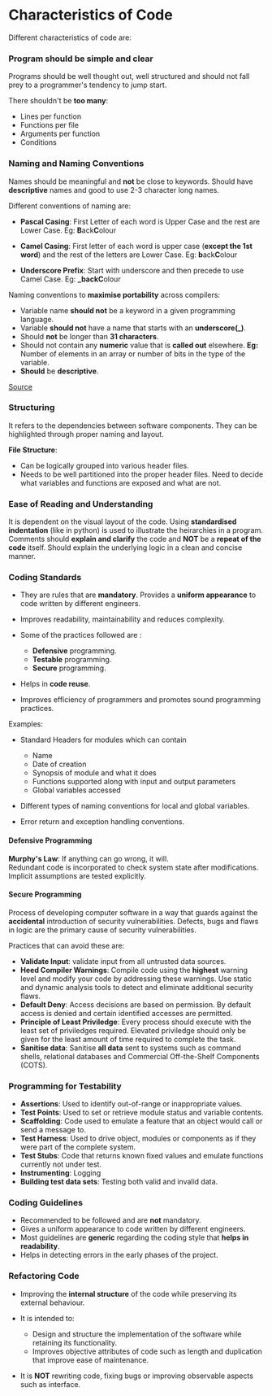 # Characteristics of Code

Different characteristics of code are:

### Program should be simple and clear

Programs should be well thought out, well structured and should not fall prey to a programmer's tendency to jump start.

There shouldn't be **too many**:

- Lines per function
- Functions per file
- Arguments per function
- Conditions

### Naming and Naming Conventions

Names should be meaningful and **not** be close to keywords.
Should have **descriptive** names and good to use 2-3 character long names.

Different conventions of naming are:

- **Pascal Casing**: First Letter of each word is Upper Case and the rest are Lower Case. 
Eg: **B**ack**C**olour

- **Camel Casing**: First letter of each word is upper case (**except the 1st word**) and the rest of the letters are Lower Case.
Eg: **b**ack**C**olour

- **Underscore Prefix**: Start with underscore and then precede to use Camel Case.
Eg: **_**back**C**olour

Naming conventions to **maximise portability** across compilers:

- Variable name **should not** be a keyword in a given programming language.
- Variable **should not** have a name that starts with an **underscore(_)**.
- Should **not** be longer than **31 characters**.
- Should not contain any **numeric** value that is **called out** elsewhere. 
**Eg:** Number of elements in an array or number of bits in the type of the variable.
- **Should** be **descriptive**.

[Source](https://barrgroup.com/embedded-systems/books/embedded-c-coding-standard/variable-rules/naming-conventions)

### Structuring

It refers to the dependencies between software components. They can be highlighted through proper naming and layout.

**File Structure**:

- Can be logically grouped into various header files.
- Needs to be well partitioned into the proper header files. Need to decide what variables and functions are exposed and what are not.

### Ease of Reading and Understanding

It is dependent on the visual layout of the code. Using **standardised indentation** (like in python) is used to illustrate the heirarchies in a program.
<br>
Comments should **explain and clarify** the code and **NOT** be a **repeat of the code** itself. Should explain the underlying logic in a clean and concise manner.

### Coding Standards

- They are rules that are **mandatory**. Provides a **uniform appearance** to code written by different engineers.
- Improves readability, maintainability and reduces complexity.
- Some of the practices followed are :

    - **Defensive** programming.
    - **Testable** programming.
    - **Secure** programming.

- Helps in **code reuse**. 
- Improves efficiency of programmers and promotes sound programming practices.

Examples:

- Standard Headers for modules which can contain
    
    - Name
    - Date of creation
    - Synopsis of module and what it does
    - Functions supported along with input and output parameters
    - Global variables accessed

- Different types of naming conventions for local and global variables.
- Error return and exception handling conventions.

#### Defensive Programming

**Murphy's Law**: If anything can go wrong, it will.
<br>Redundant code is incorporated to check system state after modifications.
<br>Implicit assumptions are tested explicitly.

#### Secure Programming

Process of developing computer software in a way that guards against the **accidental** introduction of security vulnerabilities. Defects, bugs and flaws in logic are the primary cause of security vulnerabilities.

Practices that can avoid these are:

- **Validate Input**: validate input from all untrusted data sources.
- **Heed Compiler Warnings**: Compile code using the **highest** warning level and modify your code by addressing these warnings. Use static and dynamic analysis tools to detect and eliminate additional security flaws.
- **Default Deny**: Access decisions are based on permission. By default access is denied and certain identified accesses are permitted.
- **Principle of Least Priviledge**: Every process should execute with the least set of priviledges required. Elevated priviledge should only be given for the least amount of time required to complete the task.
- **Sanitise data**: Sanitise **all data** sent to systems such as command shells, relational databases and Commercial Off-the-Shelf Components (COTS).

### Programming for Testability

- **Assertions**: Used to identify out-of-range or inappropriate values.
- **Test Points**: Used to set or retrieve module status and variable contents.
- **Scaffolding**: Code used to emulate a feature that an object would call or send a message to.
- **Test Harness**: Used to drive object, modules or components as if they were part of the complete system.
- **Test Stubs**: Code that returns known fixed values and emulate functions currently not under test.
- **Instrumenting**: Logging
- **Building test data sets**: Testing both valid and invalid data.

### Coding Guidelines

- Recommended to be followed and are **not** mandatory.
- Gives a uniform appearance to code written by different engineers.
- Most guidelines are **generic** regarding the coding style that **helps in readability**.
- Helps in detecting errors in the early phases of the project.

### Refactoring Code

- Improving the **internal structure** of the code while preserving its external behaviour.
- It is intended to:

    - Design and structure the implementation of the software while retaining its functionality.
    - Improves objective attributes of code such as length and duplication that improve ease of maintenance.
- It is **NOT** rewriting code, fixing bugs or improving observable aspects such as interface.